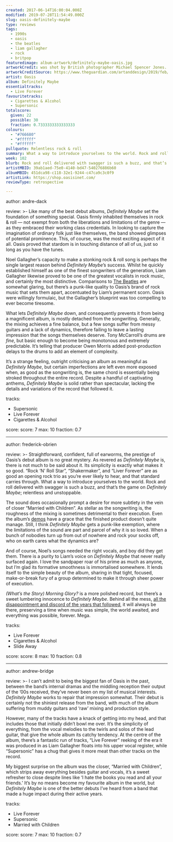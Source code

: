 ```yaml
---
created: 2017-06-14T16:00:04.000Z
modified: 2019-07-28T11:54:49.000Z
slug: oasis-definitely-maybe
type: reviews
tags:
  - 1990s
  - oasis
  - the beatles
  - liam gallagher
  - rock
  - britpop
featuredimage: album-artwork/definitely-maybe-oasis.jpg
artworkCredit: was shot by British photographer Michael Spencer Jones. It was taken in Bonehead’s living room and Jones had to use a wide angle lens to fit all the band members in, which then made the floor look massive. Worried the picture would look like an advert for varnish, Spencer Jones asked frontman Liam Gallagher to lie on the floor, mummy style. The liquid in the wine glasses is actually Ribena, because it photographs better.
artworkCreditSource: https://www.theguardian.com/artanddesign/2019/feb/06/michael-spencer-jones-oasis-definitely-maybe-album-cover
artist: Oasis
album: Definitely Maybe
essentialtracks:
  - Live Forever
favouritetracks:
  - Cigarettes & Alcohol
  - Supersonic
totalscore:
  given: 22
  possible: 30
  fraction: 0.7333333333333333
colours:
  - "#766680"
  - "#ffffff"
  - "#ffffff"
pullquote: Relentless rock & roll
summary: What a way to introduce yourselves to the world. Rock and roll delivered with swagger is such a buzz, and that’s the game on Definitely Maybe; relentless and unstoppable.
week: 102
blurb: Rock and roll delivered with swagger is such a buzz, and that’s the game on Definitely Maybe. It's relentless, unstoppable, and totally mad fer it.
artistMBID: 39ab1aed-75e0-4140-bd47-540276886b60
albumMBID: 451dca98-c118-32e1-9244-c47ca9c3c0f9
artistLink: https://shop.oasisinet.com/
reviewType: retrospective

---
```

author: andre-dack

review: >-
  Like many of the best debut albums, *Definitely Maybe* set the foundation of something special. Oasis firmly inhabited themselves in rock & roll — not exempt from both the liberations and limitations of the genre — as they embraced their working class credentials. In looking to capture the imagination of ordinary folk just like themselves, the band showed glimpses of potential prominence. This, of course, was the most exciting aspect of it all. Oasis proved that stardom is in touching distance of all of us, just so long as you have the tunes.

  Noel Gallagher’s capacity to make a stonking rock & roll song is perhaps the single largest reason behind *Definitely Maybe*’s success. Whilst he quickly established himself as one of the finest songwriters of the generation, Liam Gallagher likewise proved to be one of the greatest vocalists in rock music, and certainly the most distinctive. Comparisons to [The Beatles](/reviews/the-beatles-revolver/>) are somewhat glaring, but there’s a punk-like quality to Oasis’s brand of rock music that sets them apart, accentuated by Liam’s permanent scorn. Oasis were willingly formulaic, but the Gallagher’s blueprint was too compelling to ever become tiresome.

  What lets *Definitely Maybe* down, and consequently prevents it from being a magnificent album, is mostly detached from the songwriting. Generally, the mixing achieves a fine balance, but a few songs suffer from messy guitars and a lack of dynamics, therefore failing to leave a lasting impression that the songs themselves deserve. Tony McCarroll’s drums are *fine*, but basic enough to become being monotonous and extremely predictable. It’s telling that producer Owen Morris added post-production delays to the drums to add an element of complexity. 
  
  It’s a strange feeling, outright criticising an album as meaningful as *Definitely Maybe*, but certain imperfections are left even more exposed when, as good as the songwriting is, the same chord is essentially being stroked throughout the entire record. Despite a handful of captivating anthems, *Definitely Maybe* is solid rather than spectacular, lacking the details and variations of the record that followed it.

tracks:
  - Supersonic
  - ­Live Forever
  - ­Cigarettes & Alcohol

score:
  score: 7
  max: 10
  fraction: 0.7

---
author: frederick-obrien

review: >-
  Straightforward, confident, full of earworms, the prestige of Oasis’s debut album is no great mystery. As revered as *Definitely Maybe* is, there is not much to be said about it. Its simplicity is exactly what makes it so good. “Rock ‘N’ Roll Star”, “Shakermaker”, and “Liver Forever” are as good an opening rock trio as you’re ever likely to hear, and that standard carries through. What a way to introduce yourselves to the world. Rock and roll delivered with swagger is such a buzz, and that’s the game on *Definitely Maybe*; relentless and unstoppable. 
  
  The sound does occasionally prompt a desire for more subtlety in the vein of closer “Married with Children”. As stellar as the songwriting is, the roughness of the mixing is sometimes detrimental to their execution. Even the album’s [demos](https://www.youtube.com/watch?v=jmC3553Q3Fo) have a grace that the finished product doesn’t quite manage. Still, I think *Definitely Maybe* gets a punk-like exemption, where the limitations of the sound are part and parcel of why it is so loved. When a bunch of nobodies turn up from out of nowhere and rock your socks off, who on earth cares what the dynamics are?

  And of course, Noel’s songs needed the right vocals, and boy did they get them. There is a purity to Liam’s voice on *Definitely Maybe* that never really surfaced again. I love the sandpaper roar of his prime as much as anyone, but I’m glad its formative smoothness is immortalised somewhere. It lends itself to the simple beauty of the album, sharing in that tight, focused, make-or-break fury of a group determined to make it through sheer power of execution. 
  
  *(What’s the Story)* *Morning Glory?* is a more polished record, but there’s a sweet lumbering innocence to *Definitely Maybe*. Behind all the mess, [all the disappointment and discord of the years that followed](/articles/be-here-now-and-mr-hyde/), it will always be there, preserving a time when music was simple, the world awaited, and everything was possible, forever. Mega.

tracks:
  - Live Forever
  - ­Cigarettes & Alcohol
  - ­Slide Away

score:
  score: 8
  max: 10
  fraction: 0.8

---
author: andrew-bridge

review: >-
  I can’t admit to being the biggest fan of Oasis in the past, between the band’s internal dramas and the middling reception their output of the ’00s received, they’ve never been on my list of musical interests. *Definitely Maybe* works to repair that impression somewhat. Their debut is certainly not the shiniest release from the band, with much of the album suffering from muddy guitars and ‘raw’ mixing and production style. 
  
  However, many of the tracks have a knack of getting into my head, and that includes those that initially didn’t bowl me over. It’s the simplicity of everything, from the vocal melodies to the twirls and solos of the lead guitar, that give the whole album its catchy tendency. At the centre of the album, there’s a fantastic run of tracks, “Live Forever” reeking of the era it was produced in as Liam Gallagher floats into his upper vocal register, while “Supersonic” has a chug that gives it more meat than other tracks on the record. 
  
  My biggest surprise on the album was the closer, “Married with Children”, which strips away everything besides guitar and vocals, it’s a sweet refresher to close despite lines like ‘I hate the books you read and all your friends.’ It’s by no means become my favourite album in the world, but *Definitely Maybe* is one of the better debuts I’ve heard from a band that made a huge impact during their active years.

tracks:
  - Live Forever
  - ­Supersonic
  - ­Married with Children

score:
  score: 7
  max: 10
  fraction: 0.7

